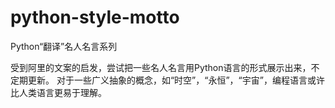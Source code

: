 # python-style-motto
Python“翻译”名人名言系列

受到阿里的文案的启发，尝试把一些名人名言用Python语言的形式展示出来，不定期更新。
对于一些广义抽象的概念，如“时空”，“永恒”，“宇宙”，编程语言或许比人类语言更易于理解。
